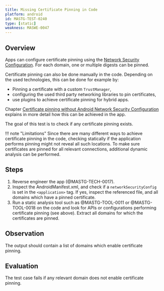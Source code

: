 ```yaml
---
title: Missing Certificate Pinning in Code
platform: android
id: MASTG-TEST-0240
type: [static]
weakness: MASWE-0047
---
```


## Overview

Apps can configure certificate pinning using the [Network Security Configuration]("../../../Document/0x05g-Testing-Network-Communication.md#certificate-pinning"). For each domain, one or multiple digests can be pinned.

Certificate pinning can also be done manually in the code. Depending on the used technologies, this can be done for example by:

- Pinning a certificate with a custom `TrustManager`,
- configuring the used third party networking libraries to pin certificates,
- use plugins to achieve certificate pinning for hybrid apps.

Chapter [Certificate pinning without Android Network Security Configuration]("../../../Document/0x05g-Testing-Network-Communication.md#certificate-pinning-without-android-network-security-configuration") explains in more detail how this can be achieved in the app.

The goal of this test is to check if any certificate pinning exists.

!!! note "Limitations"
    Since there are many different ways to achieve certificate pinning in the code, checking statically if the application performs pinning might not reveal all such locations. To make sure certificates are pinned for all relevant connections, additional dynamic analysis can be performed.

## Steps

1. Reverse engineer the app (@MASTG-TECH-0017).
2. Inspect the AndroidManifest.xml, and check if a `networkSecurityConfig` is set in the `<application>` tag. If yes, inspect the referenced file, and all domains which have a pinned certificate.
3. Run a static analysis tool such as @MASTG-TOOL-0011 or @MASTG-TOOL-0018 on the code and look for APIs or configurations performing certificate pinning (see above). Extract all domains for which the certificates are pinned.

## Observation

The output should contain a list of domains which enable certificate pinning.

## Evaluation

The test case fails if any relevant domain does not enable certificate pinning.
